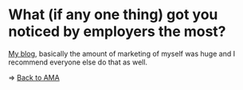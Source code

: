 # What (if any one thing) got you noticed by employers the most?
[My blog](http://theblackc000000de.blogspot.com/), basically the amount of marketing of myself was huge and I recommend everyone else do that as well.

=> [Back to AMA](https://github.com/brianllamar/ama/blob/master/README.md)

